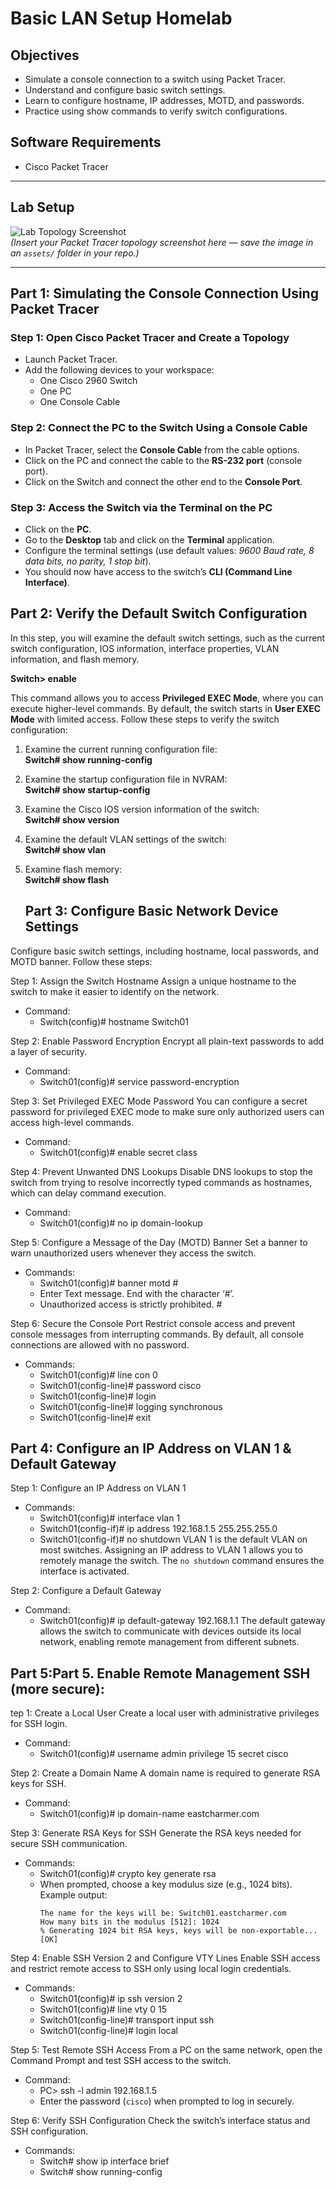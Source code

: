 # Basic LAN Setup Homelab

## Objectives
- Simulate a console connection to a switch using Packet Tracer.
- Understand and configure basic switch settings.
- Learn to configure hostname, IP addresses, MOTD, and passwords.
- Practice using show commands to verify switch configurations.

## Software Requirements
- Cisco Packet Tracer

---

## Lab Setup
![Lab Topology Screenshot](assets/basic-lan-setup-topology.png)  
*(Insert your Packet Tracer topology screenshot here — save the image in an `assets/` folder in your repo.)*

---

## Part 1: Simulating the Console Connection Using Packet Tracer

### Step 1: Open Cisco Packet Tracer and Create a Topology
- Launch Packet Tracer.  
- Add the following devices to your workspace:  
  - One Cisco 2960 Switch  
  - One PC  
  - One Console Cable  

### Step 2: Connect the PC to the Switch Using a Console Cable
- In Packet Tracer, select the **Console Cable** from the cable options.  
- Click on the PC and connect the cable to the **RS-232 port** (console port).  
- Click on the Switch and connect the other end to the **Console Port**.  

### Step 3: Access the Switch via the Terminal on the PC
- Click on the **PC**.  
- Go to the **Desktop** tab and click on the **Terminal** application.  
- Configure the terminal settings (use default values: *9600 Baud rate, 8 data bits, no parity, 1 stop bit*).  
- You should now have access to the switch’s **CLI (Command Line Interface)**.  

## Part 2: Verify the Default Switch Configuration

In this step, you will examine the default switch settings, such as the current switch configuration, IOS information, interface properties, VLAN information, and flash memory.

**Switch> enable**  

This command allows you to access **Privileged EXEC Mode**, where you can execute higher-level commands. By default, the switch starts in **User EXEC Mode** with limited access.
Follow these steps to verify the switch configuration:

1. Examine the current running configuration file:  
   **Switch# show running-config**

2. Examine the startup configuration file in NVRAM:  
   **Switch# show startup-config**

3. Examine the Cisco IOS version information of the switch:  
   **Switch# show version**

4. Examine the default VLAN settings of the switch:  
   **Switch# show vlan**

5. Examine flash memory:  
   **Switch# show flash**

   ## Part 3: Configure Basic Network Device Settings

Configure basic switch settings, including hostname, local passwords, and MOTD banner. Follow these steps:

Step 1: Assign the Switch Hostname
Assign a unique hostname to the switch to make it easier to identify on the network.
- Command:
  - Switch(config)# hostname Switch01

Step 2: Enable Password Encryption
Encrypt all plain-text passwords to add a layer of security.
- Command:
  - Switch01(config)# service password-encryption

Step 3: Set Privileged EXEC Mode Password
You can configure a secret password for privileged EXEC mode to make sure only authorized users can access high-level commands.
- Command:
  - Switch01(config)# enable secret class

Step 4: Prevent Unwanted DNS Lookups
Disable DNS lookups to stop the switch from trying to resolve incorrectly typed commands as hostnames, which can delay command execution.
- Command:
  - Switch01(config)# no ip domain-lookup

Step 5: Configure a Message of the Day (MOTD) Banner
Set a banner to warn unauthorized users whenever they access the switch.
- Commands:
  - Switch01(config)# banner motd #
  - Enter Text message. End with the character ‘#’.
  - Unauthorized access is strictly prohibited. #

Step 6: Secure the Console Port
Restrict console access and prevent console messages from interrupting commands. By default, all console connections are allowed with no password.
- Commands:
  - Switch01(config)# line con 0
  - Switch01(config-line)# password cisco
  - Switch01(config-line)# login
  - Switch01(config-line)# logging synchronous
  - Switch01(config-line)# exit

## Part 4: Configure an IP Address on VLAN 1 & Default Gateway
Step 1: Configure an IP Address on VLAN 1

- Commands:
  - Switch01(config)# interface vlan 1
  - Switch01(config-if)# ip address 192.168.1.5 255.255.255.0
  - Switch01(config-if)# no shutdown
  VLAN 1 is the default VLAN on most switches. Assigning an IP address to VLAN 1 allows you to remotely manage the switch. The `no shutdown` command ensures the interface is activated.

Step 2: Configure a Default Gateway

- Command:
  - Switch01(config)# ip default-gateway 192.168.1.1
The default gateway allows the switch to communicate with devices outside its local network, enabling remote management from different subnets.

## Part 5:Part 5. Enable Remote Management SSH (more secure): 
tep 1: Create a Local User
Create a local user with administrative privileges for SSH login.
- Command:
  - Switch01(config)# username admin privilege 15 secret cisco

Step 2: Create a Domain Name
A domain name is required to generate RSA keys for SSH.
- Command:
  - Switch01(config)# ip domain-name eastcharmer.com

Step 3: Generate RSA Keys for SSH
Generate the RSA keys needed for secure SSH communication.
- Commands:
  - Switch01(config)# crypto key generate rsa
  - When prompted, choose a key modulus size (e.g., 1024 bits). Example output:
    ```
    The name for the keys will be: Switch01.eastcharmer.com
    How many bits in the modulus [512]: 1024
    % Generating 1024 bit RSA keys, keys will be non-exportable... [OK]
    ```

Step 4: Enable SSH Version 2 and Configure VTY Lines
Enable SSH access and restrict remote access to SSH only using local login credentials.
- Commands:
  - Switch01(config)# ip ssh version 2
  - Switch01(config)# line vty 0 15
  - Switch01(config-line)# transport input ssh
  - Switch01(config-line)# login local

Step 5: Test Remote SSH Access
From a PC on the same network, open the Command Prompt and test SSH access to the switch.
- Command:
  - PC> ssh -l admin 192.168.1.5
  - Enter the password (`cisco`) when prompted to log in securely.

Step 6: Verify SSH Configuration
Check the switch’s interface status and SSH configuration.
- Commands:
  - Switch# show ip interface brief
  - Switch# show running-config






